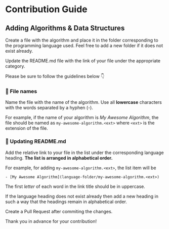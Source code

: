 # Contribution Guide

## Adding Algorithms & Data Structures

Create a file with the algorithm and place it in the folder corresponding to the programming language used. Feel free to add a new folder if it does not exist already.

Update the README.md file with the link of your file under the appropriate category.

Please be sure to follow the guidelines below 👇

### 📁 File names

Name the file with the name of the algorithm. Use all **lowercase** characters with the words separated by a hyphen (-).

For example, if the name of your algorithm is _My Awesome Algorithm_, the file should be named as `my-awesome-algorithm.<ext>` where `<ext>` is the extension of the file.

### 📄 Updating README.md

Add the relative link to your file in the list under the corresponding language heading.
**The list is arranged in alphabetical order.**

For example, for adding `my-awesome-algorithm.<ext>`, the list item will be

```
- [My Awesome Algorithm](language-folder/my-awesome-algorithm.<ext>)
```

The first _letter_ of each word in the link title should be in uppercase.

If the language heading does not exist already then add a new heading in such a way that the headings remain in alphabetical order.

Create a Pull Request after commiting the changes.

Thank you in advance for your contribution!
